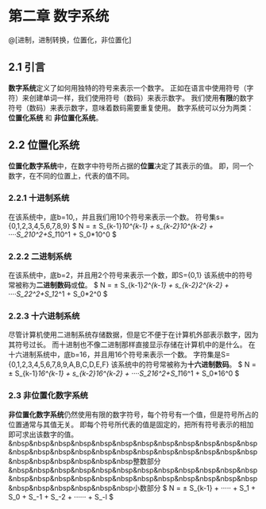 第二章 数字系统
================================

@[进制，进制转换，位置化，非位置化]

2.1 引言
---------------------------
**数字系统**定义了如何用独特的符号来表示一个数字。
正如在语言中使用符号（字符）来创建单词一样，我们使用符号（数码）来表示数字。
我们使用**有限**的数字符号（数码）来表示数字，意味着数码需要重复使用。
数字系统可以分为两类：**位置化系统** 和 **非位置化系统**。

2.2 位置化系统
-------------------------------
**位置化数字系统**中，在数字中符号所占据的**位置**决定了其表示的值。
即，同一个数字，在不同的位置上，代表的值不同。

### 2.2.1 十进制系统
在该系统中，底b=10,，并且我们用10个符号来表示一个数。
符号集s={0,1,2,3,4,5,6,7,8,9}
$ N = ± S_{k-1}*10^{k-1} + s_{k-2}*10^{k-2} + ····S_2*10^2+S_1*10^1 + S_0*10^0 $

### 2.2.2 二进制系统
在该系统中，底b=2，并且用2个符号来表示一个数，即S={0,1}
该系统中的符号常被称为**二进制数码**或**位**。
$ N = ± S_{k-1}*2^{k-1} + s_{k-2}*2^{k-2} + ····S_2*2^2+S_1*2^1 + S_0*2^0 $

### 2.2.3 十六进制系统
尽管计算机使用二进制系统存储数据，但是它不便于在计算机外部表示数字，因为其符号过长。
而十进制也不像二进制那样直接显示存储在计算机中的是什么。
在十六进制系统中，底b=16，并且用16个符号来表示一个数。
字符集是S={0,1,2,3,4,5,6,7,8,9,A,B,C,D,E,F}
该系统中的符号常被称为**十六进制数码**。
$ N = ± S_{k-1}*16^{k-1} + s_{k-2}*16^{k-2} + ····S_2*16^2+S_1*16^1 + S_0*16^0 $

### 2.3 非位置化数字系统
**非位置化数字系统**仍然使用有限的数字符号，每个符号有一个值，但是符号所占的位置通常与其值无关。
即每个符号所代表的值是固定的，把所有符号表示的相加即可求出该数字的值。
&nbsp&nbsp&nbsp&nbsp&nbsp&nbsp&nbsp&nbsp&nbsp&nbsp&nbsp&nbsp&nbsp&nbsp&nbsp&nbsp&nbsp&nbsp&nbsp&nbsp&nbsp&nbsp&nbsp&nbsp&nbsp&nbsp&nbsp&nbsp&nbsp&nbsp整数部分&nbsp&nbsp&nbsp&nbsp&nbsp&nbsp&nbsp&nbsp&nbsp&nbsp&nbsp&nbsp&nbsp&nbsp&nbsp&nbsp&nbsp&nbsp&nbsp&nbsp&nbsp&nbsp&nbsp&nbsp&nbsp&nbsp&nbsp&nbsp&nbsp&nbsp小数部分
$ N = ± S_{k-1} + ····· + S_1 + S_0 + S_-1 + S_-2 + ······ + S_-l $